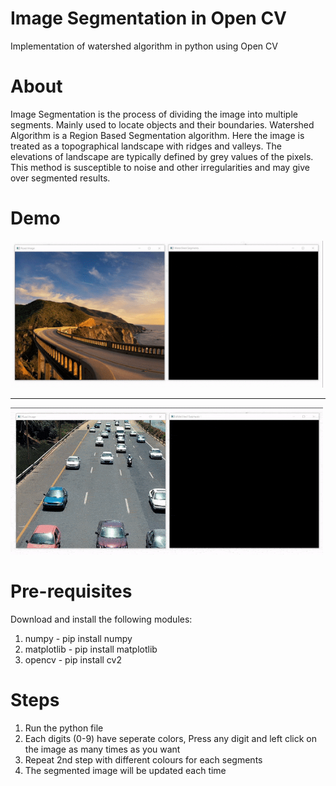 # Image Segmentation in Open CV
Implementation of watershed algorithm in python using Open CV

# About
Image Segmentation is the process of dividing the image into multiple segments. Mainly used to locate objects and their boundaries. Watershed Algorithm is a Region Based Segmentation algorithm. Here the image is treated as a topographical landscape with ridges and valleys. The elevations of landscape are typically defined by grey values of the pixels. This method is susceptible to noise and other irregularities and may give over segmented results.

# Demo


<img src="Images/demo.gif" width=500>
<hr>
<img src="Images/demo2.gif" width=500>


# Pre-requisites
Download and install the following modules:

1) numpy - pip install numpy
2) matplotlib - pip install matplotlib
3) opencv - pip install cv2
   
# Steps
1) Run the python file
2) Each digits (0-9) have seperate colors, Press any digit and left click on the image as many times as you want
3) Repeat 2nd step with different colours for each segments
4) The segmented image will be updated each time